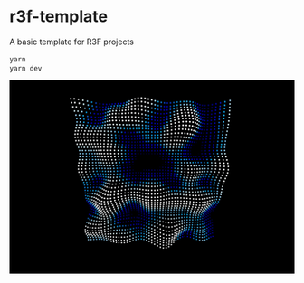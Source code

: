 # r3f-template
A basic template for R3F projects

```
yarn
yarn dev
```

![image](./public/screenshot.jpg)
